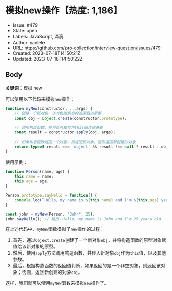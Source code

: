 # 模拟new操作【热度: 1,186】

- Issue: #479
- State: open
- Labels: JavaScript, 滴滴
- Author: yanlele
- URL: https://github.com/pro-collection/interview-question/issues/479
- Created: 2023-07-18T14:50:21Z
- Updated: 2023-07-18T14:50:22Z

## Body

**关键词**：模拟 new

可以使用以下代码来模拟`new`操作：

```javascript
function myNew(constructor, ...args) {
    // 创建一个新对象，该对象继承自构造函数的原型
    const obj = Object.create(constructor.prototype);
    
    // 调用构造函数，并将新对象作为this值传递进去
    const result = constructor.apply(obj, args);
    
    // 如果构造函数返回一个对象，则返回该对象，否则返回新创建的对象
    return typeof result === 'object' && result !== null ? result : obj;
}
```

使用示例：
```javascript
function Person(name, age) {
    this.name = name;
    this.age = age;
}

Person.prototype.sayHello = function() {
    console.log(`Hello, my name is ${this.name} and I'm ${this.age} years old.`);
}

const john = myNew(Person, "John", 25);
john.sayHello(); // 输出：Hello, my name is John and I'm 25 years old.
```

在上述代码中，`myNew`函数模拟了`new`操作的过程：
1. 首先，通过`Object.create`创建了一个新对象`obj`，并将构造函数的原型对象赋值给该新对象的原型。
2. 然后，使用`apply`方法调用构造函数，并传入新对象`obj`作为`this`值，以及其他参数。
3. 最后，根据构造函数的返回值判断，如果返回的是一个非空对象，则返回该对象；否则，返回新创建的对象`obj`。

这样，我们就可以使用`myNew`函数来模拟`new`操作了。

